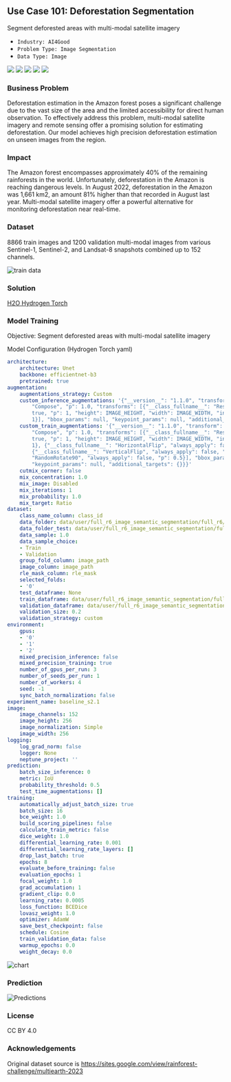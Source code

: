 ## Use Case 101: Deforestation Segmentation

Segment deforested areas with multi-modal satellite imagery

- `Industry: AI4Good`
- `Problem Type: Image Segmentation`
- `Data Type: Image`

![](https://github.com/h2oai/ht-catalog/blob/52bc9ef77a296365e84c0655c406817c74b48293/Assets/use-cases/deforestation_segmentation/cover.png)
![](https://github.com/h2oai/ht-catalog/blob/52bc9ef77a296365e84c0655c406817c74b48293/Assets/use-cases/deforestation_segmentation/cover.jpg)
![](https://github.com/h2oai/ht-catalog/blob/52bc9ef77a296365e84c0655c406817c74b48293/Assets/use-cases/deforestation_segmentation/cover.jpeg)
![](https://github.com/h2oai/ht-catalog/blob/52bc9ef77a296365e84c0655c406817c74b48293/Assets/use-cases/deforestation_segmentation/cover.webp)
![](https://github.com/h2oai/ht-catalog/blob/52bc9ef77a296365e84c0655c406817c74b48293/Assets/use-cases/deforestation_segmentation/cover)

### Business Problem 

Deforestation estimation in the Amazon forest poses a significant challenge due to the vast size of the area and the limited accessibility for direct human observation. To effectively address this problem, multi-modal satellite imagery and remote sensing offer a promising solution for estimating deforestation. Our model achieves high precision deforestation estimation on unseen images from the region.

### Impact

The Amazon forest encompasses approximately 40% of the remaining rainforests in the world. Unfortunately, deforestation in the Amazon is reaching dangerous levels. In August 2022, deforestation in the Amazon was 1,661 km2, an amount 81% higher than that recorded in August last year. Multi-modal satellite imagery offer a powerful alternative for monitoring deforestation near real-time.

### Dataset

8866 train images and 1200 validation multi-modal images from various Sentinel-1, Sentinel-2, and Landsat-8 snapshots combined up to 152 channels. 

![train data](https://github.com/h2oai/ht-catalog/blob/52bc9ef77a296365e84c0655c406817c74b48293/Assets/use-cases/deforestation_segmentation/train%20data.png)

### Solution

[H2O Hydrogen Torch](https://docs.h2o.ai/h2o-hydrogen-torch/)

### Model Training

Objective: Segment deforested areas with multi-modal satellite imagery

Model Configuration (Hydrogen Torch yaml)

```yaml
architecture:
    architecture: Unet
    backbone: efficientnet-b3
    pretrained: true
augmentation:
    augmentations_strategy: Custom
    custom_inference_augmentations: '{"__version__": "1.1.0", "transform": {"__class_fullname__":
        "Compose", "p": 1.0, "transforms": [{"__class_fullname__": "Resize", "always_apply":
        true, "p": 1, "height": IMAGE_HEIGHT, "width": IMAGE_WIDTH, "interpolation":
        1}], "bbox_params": null, "keypoint_params": null, "additional_targets": {}}}'
    custom_train_augmentations: '{"__version__": "1.1.0", "transform": {"__class_fullname__":
        "Compose", "p": 1.0, "transforms": [{"__class_fullname__": "Resize", "always_apply":
        true, "p": 1, "height": IMAGE_HEIGHT, "width": IMAGE_WIDTH, "interpolation":
        1}, {"__class_fullname__": "HorizontalFlip", "always_apply": false, "p": 0.5},
        {"__class_fullname__": "VerticalFlip", "always_apply": false, "p": 0.5}, {"__class_fullname__":
        "RandomRotate90", "always_apply": false, "p": 0.5}], "bbox_params": null,
        "keypoint_params": null, "additional_targets": {}}}'
    cutmix_corner: false
    mix_concentration: 1.0
    mix_image: Disabled
    mix_iterations: 1
    mix_probability: 1.0
    mix_target: Ratio
dataset:
    class_name_column: class_id
    data_folder: data/user/full_r6_image_semantic_segmentation/full_r6/images/
    data_folder_test: data/user/full_r6_image_semantic_segmentation/full_r6/images/
    data_sample: 1.0
    data_sample_choice:
    - Train
    - Validation
    group_fold_column: image_path
    image_column: image_path
    rle_mask_column: rle_mask
    selected_folds:
    - '0'
    test_dataframe: None
    train_dataframe: data/user/full_r6_image_semantic_segmentation/full_r6/train_df_s2.pq
    validation_dataframe: data/user/full_r6_image_semantic_segmentation/full_r6/valid_df_s2.pq
    validation_size: 0.2
    validation_strategy: custom
environment:
    gpus:
    - '0'
    - '1'
    - '2'
    mixed_precision_inference: false
    mixed_precision_training: true
    number_of_gpus_per_run: 3
    number_of_seeds_per_run: 1
    number_of_workers: 4
    seed: -1
    sync_batch_normalization: false
experiment_name: baseline_s2.1
image:
    image_channels: 152
    image_height: 256
    image_normalization: Simple
    image_width: 256
logging:
    log_grad_norm: false
    logger: None
    neptune_project: ''
prediction:
    batch_size_inference: 0
    metric: IoU
    probability_threshold: 0.5
    test_time_augmentations: []
training:
    automatically_adjust_batch_size: true
    batch_size: 16
    bce_weight: 1.0
    build_scoring_pipelines: false
    calculate_train_metric: false
    dice_weight: 1.0
    differential_learning_rate: 0.001
    differential_learning_rate_layers: []
    drop_last_batch: true
    epochs: 8
    evaluate_before_training: false
    evaluation_epochs: 1
    focal_weight: 1.0
    grad_accumulation: 1
    gradient_clip: 0.0
    learning_rate: 0.0005
    loss_function: BCEDice
    lovasz_weight: 1.0
    optimizer: AdamW
    save_best_checkpoint: false
    schedule: Cosine
    train_validation_data: false
    warmup_epochs: 0.0
    weight_decay: 0.0

```

![chart](https://github.com/h2oai/ht-catalog/blob/52bc9ef77a296365e84c0655c406817c74b48293/Assets/use-cases/deforestation_segmentation/charts.png)


### Prediction

![Predictions](https://github.com/h2oai/ht-catalog/blob/52bc9ef77a296365e84c0655c406817c74b48293/Assets/use-cases/deforestation_segmentation/Validation%20Predictions.png)

### License

CC BY 4.0

### Acknowledgements

Original dataset source is https://sites.google.com/view/rainforest-challenge/multiearth-2023
